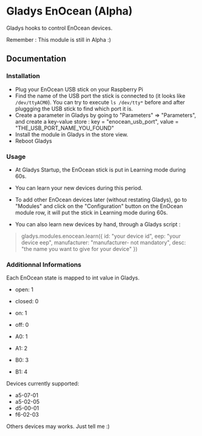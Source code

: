 # Gladys EnOcean (Alpha)

Gladys hooks to control EnOcean devices.

Remember : This module is still in Alpha :)

## Documentation

### Installation

- Plug your EnOcean USB stick on your Raspberry Pi
- Find the name of the USB port the stick is connected to (it looks like `/dev/ttyACM0`). 
You can try to execute `ls /dev/tty*` before and after pluggging the USB stick to find which port it is.
- Create a parameter in Gladys by going to "Parameters" => "Parameters", and create a key-value store : 
key = "enocean_usb_port", value = "THE_USB_PORT_NAME_YOU_FOUND"
- Install the module in Gladys in the store view.
- Reboot Gladys

### Usage

- At Gladys Startup, the EnOcean stick is put in Learning mode during 60s.
- You can learn your new devices during this period.

- To add other EnOcean devices later (without restating Gladys), go to "Modules" 
and click on the "Configuration" button on the EnOcean module row, it will put the stick in Learning mode during 60s.

- You can also learn new devices by hand, through a Gladys script :

> gladys.modules.enocean.learn({
>     id: "your device id",
>     eep: "your device eep",
>     manufacturer: "manufacturer- not mandatory",
>     desc: "the name you want to give for your device"
> })

### Additionnal Informations

Each EnOcean state is mapped to int value in Gladys.

- open: 1
- closed: 0

- on: 1
- off: 0

- A0: 1
- A1: 2
- B0: 3
- B1: 4


Devices currently supported:
- a5-07-01
- a5-02-05
- d5-00-01
- f6-02-03

Others devices may works. Just tell me :)
